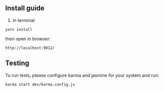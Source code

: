 

## Install guide

1. in terminal:
```shell
yarn install
```

then open in browser:
```shell
http://localhost:9012/
```

## Testing

To run tests, please configure karma and jasmine for your system and run:
```shell
karma start dev/karma.config.js
```
